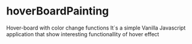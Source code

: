 # hoverBoardPainting
Hover-board with color change functions
It`s a simple Vanilla Javascript application that show interesting functionallity of hover effect
